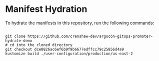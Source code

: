 
# Manifest Hydration

To hydrate the manifests in this repository, run the following commands:

```shell

git clone https://github.com/crenshaw-dev/argocon-gitops-promoter-hydrate-demo
# cd into the cloned directory
git checkout dce0826ac6ef6b9f9b6677edffcc79c25856d4a9
kustomize build ./user-configuration/production/us-east-2
```